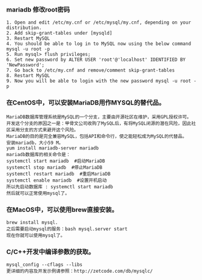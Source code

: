 
### mariadb 修改root密码
    1. Open and edit /etc/my.cnf or /etc/mysql/my.cnf, depending on your distribution.
    2. Add skip-grant-tables under [mysqld]
    3. Restart MySQL
    4. You should be able to log in to MySQL now using the below command mysql -u root -p
    5. Run mysql> flush privileges;
    6. Set new password by ALTER USER 'root'@'localhost' IDENTIFIED BY 'NewPassword';
    7. Go back to /etc/my.cnf and remove/comment skip-grant-tables
    8. Restart MySQL
    9. Now you will be able to login with the new password mysql -u root -p


### 在CentOS中，可以安装MariaDB用作MYSQL的替代品。
    MariaDB数据库管理系统是MySQL的一个分支，主要由开源社区在维护，采用GPL授权许可。
    开发这个分支的原因之一是：甲骨文公司收购了MySQL后，有将MySQL闭源的潜在风险，因此社区采用分支的方式来避开这个风险。
    MariaDB的目的是完全兼容MySQL，包括API和命令行，使之能轻松成为MySQL的代替品。
    安装mariadb，大小59 M。
    yum install mariadb-server mariadb
    mariadb数据库的相关命令是：
    systemctl start mariadb  #启动MariaDB
    systemctl stop mariadb  #停止MariaDB
    systemctl restart mariadb  #重启MariaDB
    systemctl enable mariadb  #设置开机启动
    所以先启动数据库 : systemctl start mariadb
    然后就可以正常使用mysql了。
    
### 在MacOS中，可以使用brew直接安装。
    brew install mysql.
    之后需要启动mysql的服务：bash mysql.server start
    现在你就可以使用mysql了。

### C/C++开发中编译参数的获取。
    mysql_config --cflags --libs
    更详细的内容及开发示例请参照：http://zetcode.com/db/mysqlc/

